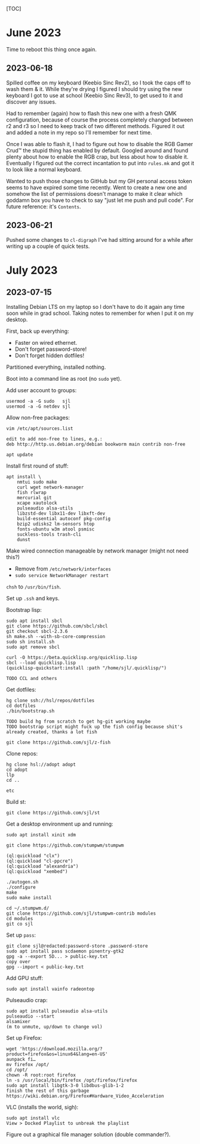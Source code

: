 [TOC]

# June 2023

Time to reboot this thing once again.

## 2023-06-18

Spilled coffee on my keyboard (Keebio Sinc Rev2), so I took the caps off to wash
them & it.  While they're drying I figured I should try using the new keyboard
I got to use at school (Keebio Sinc Rev3), to get used to it and discover any
issues.

Had to remember (again) how to flash this new one with a fresh QMK
configuration, because of course the process completely changed between r2 and
r3 so I need to keep track of two different methods.  Figured it out and added
a note in my repo so I'll remember for next time.

Once I was able to flash it, I had to figure out how to disable the RGB Gamer
Crud™ the stupid thing has enabled by default.  Googled around and found plenty
about how to enable the RGB crap, but less about how to disable it.  Eventually
I figured out the correct incantation to put into `rules.mk` and got it to look
like a normal keyboard.

Wanted to push those changes to GitHub but my GH personal access token seems to
have expired some time recently.  Went to create a new one and somehow the list
of permissions doesn't manage to make it clear which goddamn box you have to
check to say "just let me push and pull code".  For future reference: it's
`Contents`.

## 2023-06-21

Pushed some changes to `cl-digraph` I've had sitting around for a while after
writing up a couple of quick tests.

# July 2023

## 2023-07-15

Installing Debian LTS on my laptop so I don't have to do it again any time soon
while in grad school.  Taking notes to remember for when I put it on my desktop.

First, back up everything:

* Faster on wired ethernet.
* Don't forget password-store!
* Don't forget hidden dotfiles!

Partitioned everything, installed nothing.

Boot into a command line as root (no `sudo` yet).

Add user account to groups:

    usermod -a -G sudo   sjl
    usermod -a -G netdev sjl

Allow non-free packages:

    vim /etc/apt/sources.list

    edit to add non-free to lines, e.g.:
    deb http://http.us.debian.org/debian bookworm main contrib non-free

    apt update

Install first round of stuff:

    apt install \
        nmtui sudo make
        curl wget network-manager
        fish rlwrap
        mercurial git
        xcape xautolock
        pulseaudio alsa-utils
        libzstd-dev libx11-dev libxft-dev
        build-essential autoconf pkg-config
        bzip2 udisks2 lm-sensors htop
        fonts-ubuntu w3m atool psmisc
        suckless-tools trash-cli
        dunst

Make wired connection manageable by network manager (might not need this?)
* Remove from `/etc/network/interfaces`
* `sudo service NetworkManager restart`

`chsh` to `/usr/bin/fish`.

Set up `.ssh` and keys.

Bootstrap lisp:

    sudo apt install sbcl
    git clone https://github.com/sbcl/sbcl
    git checkout sbcl-2.3.6
    sh make.sh --with-sb-core-compression
    sudo sh install.sh
    sudo apt remove sbcl

    curl -O https://beta.quicklisp.org/quicklisp.lisp
    sbcl --load quicklisp.lisp
    (quicklisp-quickstart:install :path "/home/sjl/.quicklisp/")

    TODO CCL and others

Get dotfiles:

    hg clone ssh://hsl/repos/dotfiles
    cd dotfiles
    ./bin/bootstrap.sh

    TODO build hg from scratch to get hg-git working maybe
    TODO bootstrap script might fuck up the fish config because shit's already created, thanks a lot fish

    git clone https://github.com/sjl/z-fish

Clone repos:

    hg clone hsl://adopt adopt
    cd adopt
    llp
    cd ..

    etc

Build st:

    git clone https://github.com/sjl/st

Get a desktop environment up and running:

    sudo apt install xinit xdm

    git clone https://github.com/stumpwm/stumpwm

    (ql:quickload "clx")
    (ql:quickload "cl-ppcre")
    (ql:quickload "alexandria")
    (ql:quickload "xembed")

    ./autogen.sh
    ./configure
    make
    sudo make install

    cd ~/.stumpwm.d/
    git clone https://github.com/sjl/stumpwm-contrib modules
    cd modules
    git co sjl

Set up `pass`:

    git clone sjl@redacted:password-store .password-store
    sudo apt install pass scdaemon pinentry-gtk2
    gpg -a --export 5D... > public-key.txt
    copy over
    gpg --import < public-key.txt

Add GPU stuff:

    sudo apt install vainfo radeontop

Pulseaudio crap:

    sudo apt install pulseaudio alsa-utils
    pulseaudio --start
    alsamixer
    (m to unmute, up/down to change vol)

Set up Firefox:

    wget 'https://download.mozilla.org/?product=firefox&os=linux64&lang=en-US'
    aunpack fi…
    mv firefox /opt/
    cd /opt/
    chown -R root:root firefox
    ln -s /usr/local/bin/firefox /opt/firefox/firefox
    sudo apt install libgtk-3-0 libdbus-glib-1-2
    finish the rest of this garbage https://wiki.debian.org/Firefox#Hardware_Video_Acceleration

VLC (installs the world, sigh):

    sudo apt install vlc
    View > Docked Playlist to unbreak the playlist

Figure out a graphical file manager solution (double commander?).
